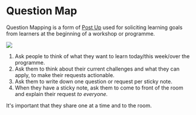 # Question Map

Question Mapping is a form of [Post Up](http://gamestorming.com/core-games/post-up/) used for soliciting learning goals from learners at the beginning of a workshop or programme.

![](http://farm3.static.flickr.com/2022/2192733751_8d7d8a2501.jpg)

1. Ask people to think of what they want to learn today/this week/over the programme.
1. Ask them to think about their current challenges and what they can apply, to make their requests actionable.
1. Ask them to write down one question or request per sticky note.
1. When they have a sticky note, ask them to come to front of the room and explain their request *to everyone.*

It's important that they share one at a time and to the room.


